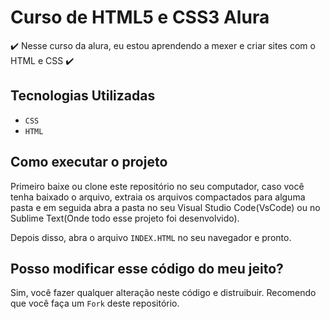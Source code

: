 # Curso de HTML5 e CSS3 Alura

:heavy_check_mark: Nesse curso da alura, eu estou aprendendo a mexer e criar sites com o HTML e CSS :heavy_check_mark:

## Tecnologias Utilizadas
- `CSS`
- `HTML`

## Como executar o projeto

 Primeiro baixe ou clone este repositório no seu computador, caso você tenha baixado o arquivo, extraia os arquivos compactados para alguma pasta e em seguida abra a pasta no seu Visual Studio Code(VsCode) ou no Sublime Text(Onde todo esse projeto foi desenvolvido).

 Depois disso, abra o arquivo `INDEX.HTML` no seu navegador e pronto.

## Posso modificar esse código do meu jeito?

Sim, você fazer qualquer alteração neste código e distruibuir. Recomendo que você faça um `Fork` deste repositório.